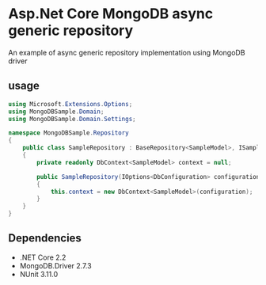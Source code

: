 # Asp.Net Core MongoDB async generic repository

An example of async generic repository implementation using  MongoDB driver 

usage
-----
```csharp
using Microsoft.Extensions.Options;
using MongoDBSample.Domain;
using MongoDBSample.Domain.Settings;

namespace MongoDBSample.Repository
{
    public class SampleRepository : BaseRepository<SampleModel>, ISampleRepository
    { 
        private readonly DbContext<SampleModel> context = null;

        public SampleRepository(IOptions<DbConfiguration> configuration) : base(configuration)
        {
            this.context = new DbContext<SampleModel>(configuration);
        }
    }
}
```

Dependencies
------------
* .NET Core 2.2
* MongoDB.Driver 2.7.3
* NUnit 3.11.0

